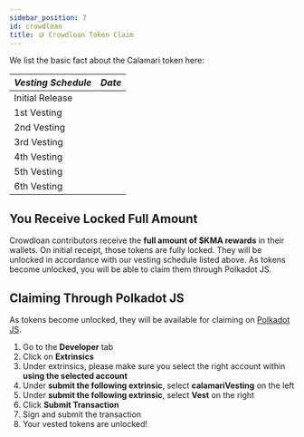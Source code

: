 ```yaml
---
sidebar_position: 7
id: crowdloan
title: 🪙 Crowdloan Token Claim
---
```


We list the basic fact about the Calamari token here:

| *Vesting Schedule*   |  *Date*          |
|----------------------|------------------|
| Initial Release      | 
| 1st Vesting
| 2nd Vesting
| 3rd Vesting
| 4th Vesting
| 5th Vesting
| 6th Vesting

## You Receive Locked Full Amount

Crowdloan contributors receive the **full amount of $KMA rewards** in their wallets. On initial receipt, those tokens are fully locked. They will be unlocked
in accordance with our vesting schedule listed above. As tokens become unlocked, you will be able to claim them through Polkadot JS.

## Claiming Through Polkadot JS
As tokens become unlocked, they will be available for claiming on [Polkadot JS](https://polkadot.js.org).

1. Go to the **Developer** tab
2. Click on **Extrinsics**
3. Under extrinsics, please make sure you select the right account within **using the selected account**
4. Under **submit the following extrinsic**, select **calamariVesting** on the left
5. Under **submit the following extrinsic**, select **Vest** on the right
6. Click **Submit Transaction**
7. Sign and submit the transaction
8. Your vested tokens are unlocked!
